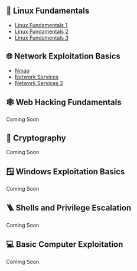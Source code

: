 <h2>🐧 Linux Fundamentals</h2>

 - [Linux Fundamentals 1](https://github.com/Finley-Klee/Linux-Fundamentals-Part-1)
 - [Linux Fundamentals 2](https://github.com/Finley-Klee/Linux-Fundamentals-Part-2)
 - [Linux Fundamentals 3](https://github.com/Finley-Klee/Linux-Fundamentals-Part-3)

<h2>🌐 Network Exploitation Basics</h2>

- [Nmap](https://github.com/Finley-Klee/Nmap)
- [Network Services](https://github.com/Finley-Klee/Network-Services)
- [Network Services 2](https://github.com/Finley-Klee/Network-Services-2)

<h2>🕸️ Web Hacking Fundamentals</h2>

<p>Coming Soon</p>

<h2>🔐 Cryptography</h2>

<p>Coming Soon</p>

<h2>🪟 Windows Exploitation Basics</h2>

<p>Coming Soon</p>

<h2>🪜 Shells and Privilege Escalation</h2>

<p>Coming Soon</p>

<h2>💻 Basic Computer Exploitation</h2>

<p>Coming Soon</p>
